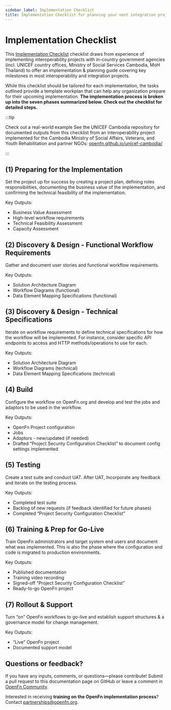 ```yaml
---
sidebar_label: Implementation Checklist
title: Implementation Checklist for planning your next integration project
---
```



# Implementation Checklist

This [Implementation Checklist](https://docs.google.com/spreadsheets/d/1_XY0nx0OLNUsogrIHnRaSTyZ-KdcSXks-tqwm3ZfMc4/edit#gid=72612093) checklist draws from experience of implementing interoperability projects
with in-country government agencies (incl. UNICEF country offices, Ministry of
Social Services Cambodia, MoH Thailand) to offer an implementation & planning
guide covering key milestones in most interoperability and integration projects.

While this checklist should be tailored for each implementation, the tasks
outlined provide a template workplan that can help any organization prepare
for their upcoming implementation. **The implementation process is broken up into the seven phases summarized below. Check out the checklist for detailed steps.**


:::tip

Check out a real-world example See the UNICEF Cambodia repository for documented
outputs from this checklist from an interoperability project implemented for the
Cambodia Ministry of Social Affairs, Veterans, and Youth Rehabilitation and
partner NGOs:
[openfn.github.io/unicef-cambodia/](https://openfn.github.io/unicef-cambodia/)

:::
 



## (1) Preparing for the Implementation
Set the project up for success by creating a project plan, defining roles responsibilities, documenting the business value of the implementation, and confirming the technical feasibility of the implementation. 

Key Outputs:
- Business Value Assessment
- High-level workflow requirements
- Technical Feasibility Assessment 
- Capacity Assessment


## (2) Discovery & Design - Functional Workflow Requirements
Gather and document user stories and functional workflow requirements.

Key Outputs:
- Solution Architecture Diagram
- Workflow Diagrams (functional) 
- Data Element Mapping Specifications (functional)


## (3) Discovery & Design - Technical Specifications
Iterate on workflow requirements to define technical specifications for how the workflow will be implemented. For instance, consider specific API endpoints to access and HTTP methods/operations to use for each.

Key Outputs:
- Solution Architecture Diagram
- Workflow Diagrams (technical) 
- Data Element Mapping Specifications (technical)

## (4) Build
Configure the workflow on OpenFn.org and develop and test the jobs and adaptors to be used in the workflow. 


Key Outputs:
- OpenFn Project configuration
- Jobs
- Adaptors - new/updated (if needed)
- Drafted “Project Security Configuration Checklist” to document config settings implemented



## (5) Testing
Create a test suite and conduct UAT. After UAT, Incorporate any feedback and iterate on the testing process. 

Key Outputs:

- Completed test suite
- Backlog of new requests (if feedback identified for future phases)
- Completed “Project Security Configuration Checklist”



## (6) Training & Prep for Go-Live
Train OpenFn administrators and target system end users and document what was implemented. This is also the phase where the configuration and code is migrated to production environments. 

Key Outputs:
- Published documentation 
- Training video recording
- Signed-off “Project Security Configuration Checklist”
- Ready-to-go OpenFn project



## (7) Rollout & Support
Turn “on” OpenFn workflows to go-live and establish support structures & a governance model for change management.

Key Outputs:
- “Live” OpenFn project
- Documented support model



## Questions or feedback?

If you have any inputs, comments, or questions—please contribute! Submit a pull
request to this documentation page on GitHub or leave a comment in
[OpenFn Community](https://community.openfn.org/).

Interested in receiving **training on the OpenFn implementation process**? Contact [partnerships@openfn.org](mailto://partnerships@openfn.org). 
